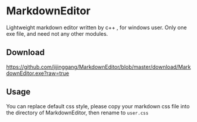 MarkdownEditor
==============

Lightweight markdown editor written by c++ , for windows user. Only one exe file, and need not any other modules.


Download
--------

<https://github.com/jijinggang/MarkdownEditor/blob/master/download/MarkdownEditor.exe?raw=true>

Usage
-----
You can replace default css style, please copy your markdown css file into the directory of MarkdownEditor, then rename to `user.css` 
